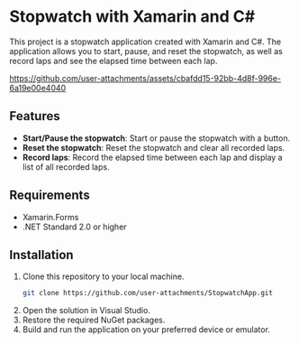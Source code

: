 # Stopwatch with Xamarin and C#

This project is a stopwatch application created with Xamarin and C#. The application allows you to start, pause, and reset the stopwatch, as well as record laps and see the elapsed time between each lap.

https://github.com/user-attachments/assets/cbafdd15-92bb-4d8f-996e-6a19e00e4040

## Features

- **Start/Pause the stopwatch**: Start or pause the stopwatch with a button.
- **Reset the stopwatch**: Reset the stopwatch and clear all recorded laps.
- **Record laps**: Record the elapsed time between each lap and display a list of all recorded laps.

## Requirements

- Xamarin.Forms
- .NET Standard 2.0 or higher

## Installation

1. Clone this repository to your local machine.
    ```sh
    git clone https://github.com/user-attachments/StopwatchApp.git
    ```
2. Open the solution in Visual Studio.
3. Restore the required NuGet packages.
4. Build and run the application on your preferred device or emulator.
